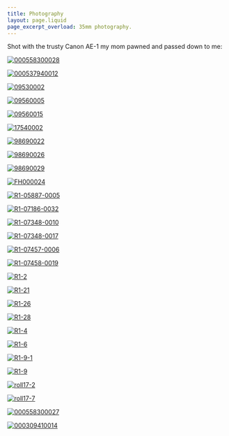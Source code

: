 ```yaml
---
title: Photography
layout: page.liquid
page_excerpt_overload: 35mm photography.
---
```


Shot with the trusty Canon AE-1 my mom pawned and passed down to me:

[![000558300028](/images/000558300028.jpg)](/images/000558300028.jpg)

[![000537940012](/images/000537940012.jpg)](/images/000537940012.jpg)

[![09530002](/images/09530002.jpg)](/images/09530002.jpg)

[![09560005](/images/09560005.jpg)](/images/09560005.jpg)

[![09560015](/images/09560015.jpg)](/images/09560015.jpg)

[![17540002](/images/17540002.jpg)](/images/17540002.jpg)

[![98690022](/images/98690022.jpg)](/images/98690022.jpg)

[![98690026](/images/98690026.jpg)](/images/98690026.jpg)

[![98690029](/images/98690029.jpg)](/images/98690029.jpg)

[![FH000024](/images/FH000024.jpg)](/images/FH000024.jpg)

[![R1-05887-0005](/images/R1-05887-0005.jpg)](/images//R1-05887-0005.jpg)

[![R1-07186-0032](/images/R1-07186-0032.jpg)](/images//R1-07186-0032.jpg)

[![R1-07348-0010](/images/R1-07348-0010.jpg)](/images//R1-07348-0010.jpg)

[![R1-07348-0017](/images/R1-07348-0017.jpg)](/images//R1-07348-0017.jpg)

[![R1-07457-0006](/images/R1-07457-0006.jpg)](/images//R1-07457-0006.jpg)

[![R1-07458-0019](/images/R1-07458-0019.jpg)](/images//R1-07458-0019.jpg)

[![R1-2](/images/R1-2.jpg)](/images/R1-2.jpg)

[![R1-21](/images/R1-21.jpg)](/images/R1-21.jpg)

[![R1-26](/images/R1-26.jpg)](/images/R1-26.jpg)

[![R1-28](/images/R1-28.jpg)](/images/R1-28.jpg)

[![R1-4](/images/R1-4.jpg)](/images/R1-4.jpg)

[![R1-6](/images/R1-6.jpg)](/images/R1-6.jpg)

[![R1-9-1](/images/R1-9-1.jpg)](/assets/R1-9-1.jpg)

[![R1-9](/images/R1-9.jpg)](/images/R1-9.jpg)

[![roll17-2](/images/roll17-2.jpg)](/images/roll17-2.jpg)

[![roll17-7](/images/roll17-7.jpg)](/images/roll17-7.jpg)

[![000558300027](/images/000558300027.jpg)](/images/000558300027.jpg)

[![000309410014](/images/000309410014.jpg)](/images/000309410014.jpg)
